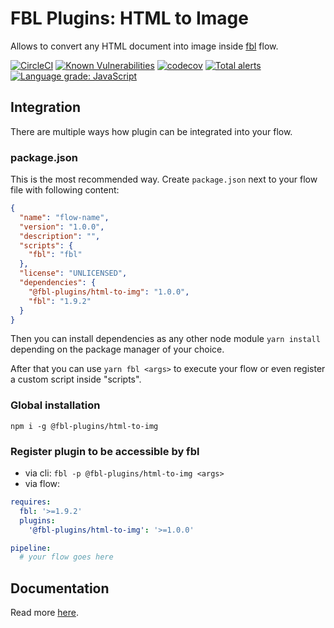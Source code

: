 # FBL Plugins: HTML to Image

Allows to convert any HTML document into image inside [fbl](https://fbl.fireblink.com) flow.

[![CircleCI](https://circleci.com/gh/FireBlinkLTD/fbl-plugins-html-to-img.svg?style=svg)](https://circleci.com/gh/FireBlinkLTD/fbl-plugins-html-to-img) 
[![Known Vulnerabilities](https://snyk.io/test/github/FireBlinkLTD/fbl-plugins-html-to-img/badge.svg)](https://snyk.io/test/github/FireBlinkLTD/fbl-plugins-html-to-img)
[![codecov](https://codecov.io/gh/FireBlinkLTD/fbl-plugins-html-to-img/branch/master/graph/badge.svg)](https://codecov.io/gh/FireBlinkLTD/fbl-plugins-html-to-img)
[![Total alerts](https://img.shields.io/lgtm/alerts/g/FireBlinkLTD/fbl-plugins-html-to-img.svg?logo=lgtm&logoWidth=18)](https://lgtm.com/projects/g/FireBlinkLTD/fbl-plugins-html-to-img/alerts/)
[![Language grade: JavaScript](https://img.shields.io/lgtm/grade/javascript/g/FireBlinkLTD/fbl-plugins-html-to-img.svg?logo=lgtm&logoWidth=18)](https://lgtm.com/projects/g/FireBlinkLTD/fbl-plugins-html-to-img/context:javascript)

## Integration

There are multiple ways how plugin can be integrated into your flow.

### package.json

This is the most recommended way. Create `package.json` next to your flow file with following content:

```json
{
  "name": "flow-name",
  "version": "1.0.0",
  "description": "",
  "scripts": {
    "fbl": "fbl"
  },
  "license": "UNLICENSED",
  "dependencies": {
    "@fbl-plugins/html-to-img": "1.0.0",
    "fbl": "1.9.2"
  }
}
```

Then you can install dependencies as any other node module `yarn install` depending on the package manager of your choice.

After that you can use `yarn fbl <args>` to execute your flow or even register a custom script inside "scripts".

### Global installation

`npm i -g @fbl-plugins/html-to-img`

### Register plugin to be accessible by fbl

- via cli: `fbl -p @fbl-plugins/html-to-img <args>`
- via flow:

```yaml
requires:
  fbl: '>=1.9.2'
  plugins:
    '@fbl-plugins/html-to-img': '>=1.0.0'

pipeline:
  # your flow goes here
```

## Documentation

Read more [here](docs/README.md).
